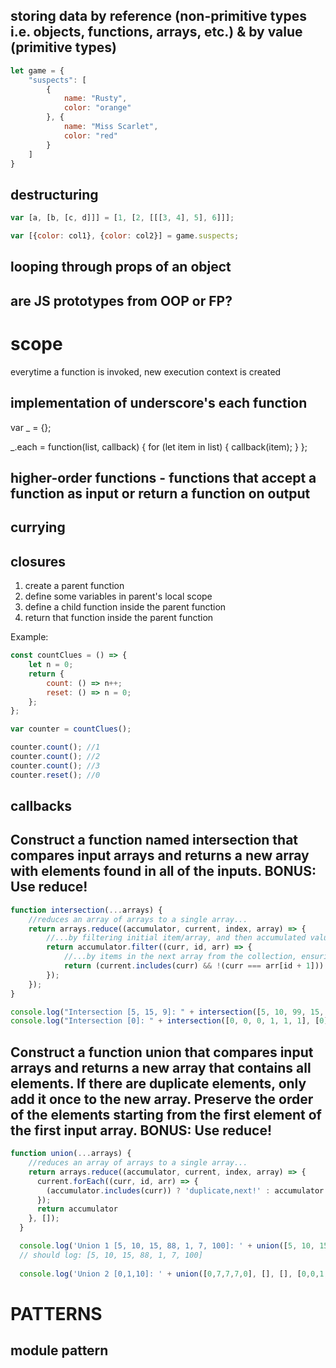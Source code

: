 ## storing data by reference (non-primitive types i.e. objects, functions, arrays, etc.) & by value (primitive types)

```javascript
let game = {
    "suspects": [
        {
            name: "Rusty",
            color: "orange"
        }, {
            name: "Miss Scarlet",
            color: "red"
        }
    ]
}
```

## destructuring

```javascript
var [a, [b, [c, d]]] = [1, [2, [[[3, 4], 5], 6]]];

var [{color: col1}, {color: col2}] = game.suspects;
```

## looping through props of an object

## are JS prototypes from OOP or FP?

# scope

everytime a function is invoked, new execution context is created

## implementation of underscore's each function
var _ = {};

_.each = function(list, callback) {
    for (let item in list) {
        callback(item);
    }
};

## higher-order functions - functions that accept a function as input or return a function on output

## currying

## closures

1. create a parent function
2. define some variables in parent's local scope
3. define a child function inside the parent function
4. return that function inside the parent function

Example:
```javascript
const countClues = () => {
    let n = 0;
    return {
        count: () => n++;
        reset: () => n = 0;
    };
};

var counter = countClues();

counter.count(); //1
counter.count(); //2
counter.count(); //3
counter.reset(); //0
```

## callbacks

## Construct a function named intersection that compares input arrays and returns a new array with elements found in all of the inputs. BONUS: Use reduce! 
```javascript
function intersection(...arrays) {
    //reduces an array of arrays to a single array...
    return arrays.reduce((accumulator, current, index, array) => { 
        //...by filtering initial item/array, and then accumulated value...
        return accumulator.filter((curr, id, arr) => {
            //...by items in the next array from the collection, ensuring no duplicates!
            return (current.includes(curr) && !(curr === arr[id + 1])) ? true : false;
        });
    });
}

console.log("Intersection [5, 15, 9]: " + intersection([5, 10, 99, 15, 20, 9], [15, 9, 88, 1, 99, 5, 7], [1, 10, 15, 5, 20, 9]));
console.log("Intersection [0]: " + intersection([0, 0, 0, 1, 1, 1], [0], [1, 0, 1, 1, 1, 1, 1, 1, 1, 1, 0, 1], [1, 0], [0], [1, 0, 0, 0]));
```
## Construct a function union that compares input arrays and returns a new array that contains all elements. If there are duplicate elements, only add it once to the new array. Preserve the order of the elements starting from the first element of the first input array. BONUS: Use reduce! 
```javascript
function union(...arrays) {
    //reduces an array of arrays to a single array...
    return arrays.reduce((accumulator, current, index, array) => {
      current.forEach((curr, id, arr) => {
        (accumulator.includes(curr)) ? 'duplicate,next!' : accumulator.push(curr);
      });
      return accumulator
    }, []);
  }

  console.log('Union 1 [5, 10, 15, 88, 1, 7, 100]: ' + union([5, 10, 15], [15, 88, 1, 5, 7], [100, 15, 10, 1, 5]));
  // should log: [5, 10, 15, 88, 1, 7, 100]
  
  console.log('Union 2 [0,1,10]: ' + union([0,7,7,7,0], [], [], [0,0,1,1,1,1,10,1,0], [0,0,0,0]));
```
# PATTERNS

## module pattern